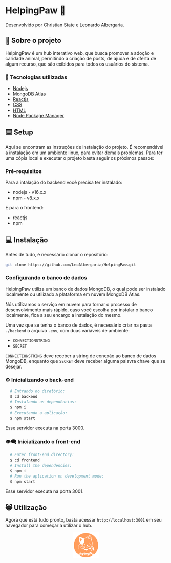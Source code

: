 # HelpingPaw 🤝

Desenvolvido por Christian State e Leonardo Albergaria.

## 📝 Sobre o projeto

HelpingPaw é um hub interativo web, que busca promover a adoção e caridade animal, permitindo a criação de posts, de ajuda e de oferta de algum recurso, que são exibidos para todos os usuários do sistema.

### 🔨 Tecnologias utilizadas
* [Nodejs](https://nodejs.org/)
* [MongoDB Atlas](https://www.mongodb.com/cloud/atlas)
* [Reactjs](https://pt-br.reactjs.org/)
* [CSS](https://developer.mozilla.org/pt-BR/docs/Web/CSS)
* [HTML](https://developer.mozilla.org/pt-BR/docs/Web/HTML)
* [Node Package Manager](https://www.npmjs.com/)


## ⌨️ Setup
Aqui se encontram as instruções de instalação do projeto. É recomendável a instalação em um ambiente linux, para evitar demais problemas. Para ter uma cópia local e executar o projeto basta seguir os próximos passos:

### Pré-requisitos
Para a intalação do backend você precisa ter instalado:
* nodejs - v16.x.x
* npm - v8.x.x

E para o frontend:
* reactjs
* npm

## 💻 Instalação
Antes de tudo, é necessário clonar o repositório:
```sh
git clone https://github.com/LeoAlbergaria/HelpingPaw.git
```

### Configurando o banco de dados
HelpingPaw utiliza um banco de dados MongoDB, o qual pode ser instalado localmente ou utilizado a plataforma em nuvem MongoDB Atlas.

Nós utilizamos o serviço em nuvem para tornar o processo de desenvolvimento mais rápido, caso você escolha por instalar o banco localmente, fica a seu encargo a instalação do mesmo.

Uma vez que se tenha o banco de dados, é necessário criar na pasta `./backend` o arquivo `.env`, com duas variáveis de ambiente:
* `CONNECTIONSTRING`
* `SECRET`

`CONNECTIONSTRING` deve receber a string de conexão ao banco de dados MongoDB, enquanto que `SECRET` deve receber alguma palavra chave que se desejar.

### ⚙️ Inicializando o back-end
```bash
  # Entrando no diretório:
  $ cd backend
  # Instalando as dependências:
  $ npm i
  # Executando a aplicação:
  $ npm start
```
Esse servidor executa na porta 3000.

### 👁‍🗨 Inicializando o front-end
```bash
  # Enter front-end directory:
  $ cd frontend
  # Install the dependencies:
  $ npm i
  # Run the aplication on development mode:
  $ npm start
```
Esse servidor executa na porta 3001.

## 😸 Utilização
Agora que está tudo pronto, basta acessar `http://localhost:3001` em seu navegador para começar a utilizar o hub.
<p align="center">
    <img src="frontend/src/assets/logo.png" width="80px" />
</p>